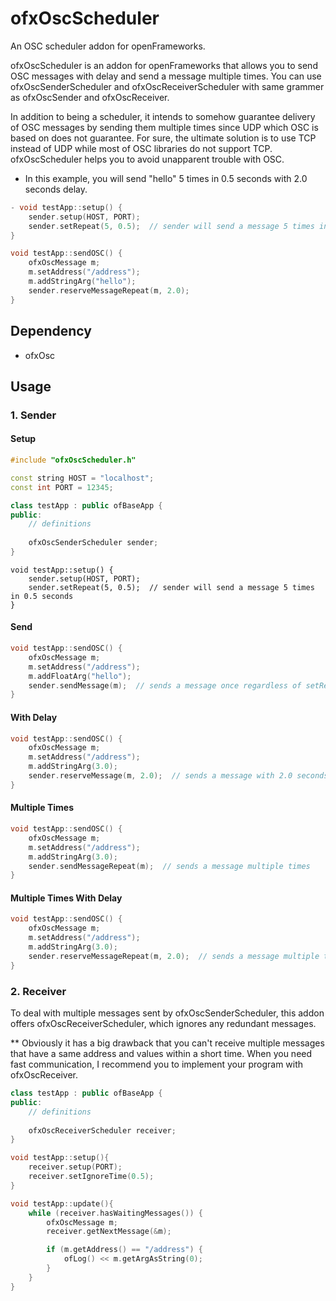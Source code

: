 ofxOscScheduler
=========
An OSC scheduler addon for openFrameworks.

ofxOscScheduler is an addon for openFrameworks that allows you to send OSC messages with delay and send a message multiple times. You can use ofxOscSenderScheduler and ofxOscReceiverScheduler with same grammer as ofxOscSender and ofxOscReceiver.


In addition to being a scheduler, it intends to somehow guarantee delivery of OSC messages by sending them multiple times since UDP which OSC is based on does not guarantee. For sure, the ultimate solution is to use TCP instead of UDP while most of OSC libraries do not support TCP. ofxOscScheduler helps you to avoid unapparent trouble with OSC.


- In this example, you will send "hello" 5 times in 0.5 seconds with 2.0 seconds delay.
```cpp
- void testApp::setup() {
    sender.setup(HOST, PORT);
    sender.setRepeat(5, 0.5);  // sender will send a message 5 times in 0.5 seconds
}

void testApp::sendOSC() {
    ofxOscMessage m;
    m.setAddress("/address");
    m.addStringArg("hello");
    sender.reserveMessageRepeat(m, 2.0);
} 
```

 

Dependency
------------

- ofxOsc


Usage
---------------------------
### 1. Sender

#### Setup

```cpp
#include "ofxOscScheduler.h"

const string HOST = "localhost";
const int PORT = 12345;

class testApp : public ofBaseApp {
public:
    // definitions
    
    ofxOscSenderScheduler sender;
}
```

```
void testApp::setup() {
    sender.setup(HOST, PORT);
    sender.setRepeat(5, 0.5);  // sender will send a message 5 times in 0.5 seconds
}
```

#### Send

```cpp
void testApp::sendOSC() {
    ofxOscMessage m;
    m.setAddress("/address");
    m.addFloatArg("hello");
    sender.sendMessage(m);  // sends a message once regardless of setRepeat()
}   
```

#### With Delay

```cpp
void testApp::sendOSC() {
    ofxOscMessage m;
    m.setAddress("/address");
    m.addStringArg(3.0);
    sender.reserveMessage(m, 2.0);  // sends a message with 2.0 seconds delay
}   
```

#### Multiple Times

```cpp
void testApp::sendOSC() {
    ofxOscMessage m;
    m.setAddress("/address");
    m.addStringArg(3.0);
    sender.sendMessageRepeat(m);  // sends a message multiple times
}   
```

#### Multiple Times With Delay

```cpp
void testApp::sendOSC() {
    ofxOscMessage m;
    m.setAddress("/address");
    m.addStringArg(3.0);
    sender.reserveMessageRepeat(m, 2.0);  // sends a message multiple times with 2.0 seconds delay
}   
```

### 2. Receiver
To deal with multiple messages sent by ofxOscSenderScheduler, this addon offers ofxOscReceiverScheduler, which ignores any redundant messages.

\*\* Obviously it has a big drawback that you can't receive multiple messages that have a same address and values within a short time. When you need fast communication, I recommend you to implement your program with ofxOscReceiver.

```cpp
class testApp : public ofBaseApp {
public:
    // definitions
    
    ofxOscReceiverScheduler receiver;
}
```

```cpp
void testApp::setup(){
    receiver.setup(PORT);
    receiver.setIgnoreTime(0.5);
}

void testApp::update(){
    while (receiver.hasWaitingMessages()) {
        ofxOscMessage m;
        receiver.getNextMessage(&m);

        if (m.getAddress() == "/address") {
            ofLog() << m.getArgAsString(0);
        }
    }
}
```
